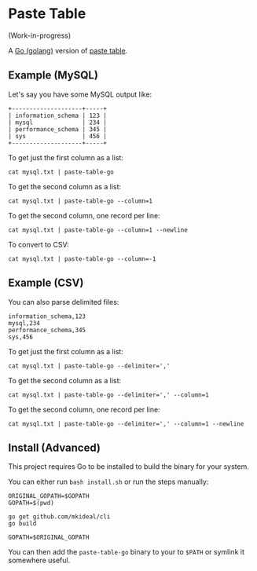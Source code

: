 # Paste Table

(Work-in-progress)

A [Go (golang)](https://golang.org) version of [paste table](/robballou/paste-table).

## Example (MySQL)

Let's say you have some MySQL output like:

    +--------------------+-----+
    | information_schema | 123 |
    | mysql              | 234 |
    | performance_schema | 345 |
    | sys                | 456 |
    +--------------------+-----+

To get just the first column as a list:

    cat mysql.txt | paste-table-go

To get the second column as a list:

    cat mysql.txt | paste-table-go --column=1

To get the second column, one record per line:

    cat mysql.txt | paste-table-go --column=1 --newline

To convert to CSV:

    cat mysql.txt | paste-table-go --column=-1

## Example (CSV)

You can also parse delimited files:

    information_schema,123
    mysql,234
    performance_schema,345
    sys,456

To get just the first column as a list:

    cat mysql.txt | paste-table-go --delimiter=','

To get the second column as a list:

    cat mysql.txt | paste-table-go --delimiter=',' --column=1

To get the second column, one record per line:

    cat mysql.txt | paste-table-go --delimiter=',' --column=1 --newline

## Install (Advanced)

This project requires Go to be installed to build the binary for your system.

You can either run `bash install.sh` or run the steps manually:

    ORIGINAL_GOPATH=$GOPATH
    GOPATH=$(pwd)

    go get github.com/mkideal/cli
    go build

    GOPATH=$ORIGINAL_GOPATH

You can then add the `paste-table-go` binary to your to `$PATH` or symlink it somewhere useful.

